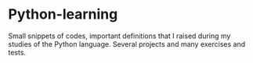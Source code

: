 # Python-learning
 Small snippets of codes, important definitions that I raised during my studies of the Python language. Several projects and many exercises and tests.

